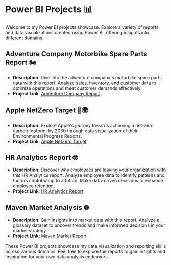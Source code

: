 # Power BI Projects 📊

Welcome to my Power BI projects showcase. Explore a variety of reports and data visualizations created using Power BI, offering insights into different domains.

## Adventure Company Motorbike Spare Parts Report 🏍️

- **Description**: Dive into the adventure company's motorbike spare parts data with this report. Analyze sales, inventory, and customer data to optimize operations and meet customer demands effectively.
- **Project Link**: [Adventure Company Report](https://github.com/ashay-thamankar/power_bi_projects/tree/main/Adeventure_company_report#adventureworks-power-bi-dashboard-project-)

## Apple NetZero Target 🍏🌍

- **Description**: Explore Apple's journey towards achieving a net-zero carbon footprint by 2030 through data visualization of their Environmental Progress Reports.
- **Project Link**: [Apple NetZero Target](https://github.com/ashay-thamankar/power_bi_projects/tree/main/Adeventure_company_report#adventureworks-power-bi-dashboard-project-)

## HR Analytics Report 🤓

- **Description**: Discover why employees are leaving your organization with this HR Analytics report. Analyze employee data to identify patterns and factors contributing to attrition. Make data-driven decisions to enhance employee retention.
- **Project Link**: [HR Analytics Report](https://github.com/ashay-thamankar/power_bi_projects/tree/main/HR%20Analytics%20Report#hr-analytics-report-power-bi-project-)

## Maven Market Analysis 🌐

- **Description**: Gain insights into market data with this report. Analyze a glossary dataset to uncover trends and make informed decisions in your market strategy.
- **Project Link**: [Maven Market Report](https://github.com/ashay-thamankar/power_bi_projects/tree/main/Maven_market_report#maven-market-dashboard-power-bi-project-)


These Power BI projects showcase my data visualization and reporting skills across various domains. Feel free to explore the reports to gain insights and inspiration for your own data analysis endeavors.
